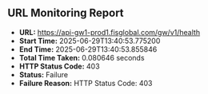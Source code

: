 ## URL Monitoring Report

- **URL:** https://api-gw1-prod1.fisglobal.com/gw/v1/health
- **Start Time:** 2025-06-29T13:40:53.775200
- **End Time:** 2025-06-29T13:40:53.855846
- **Total Time Taken:** 0.080646 seconds
- **HTTP Status Code:** 403
- **Status:** Failure
- **Failure Reason:** HTTP Status Code: 403
